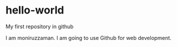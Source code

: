 # hello-world
My first repository in github

I am moniruzzaman. I am going to use Github for web development.
